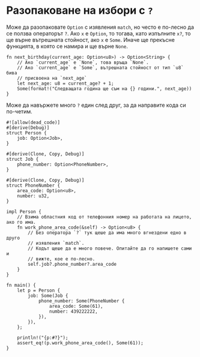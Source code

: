 # Разопаковане на избори с `?`

Може да разопаковате `Option` с изявления `match`, но често е по-лесно да се
ползва операторът `?`. Ако `x` е `Option`, то тогава, като изпълните `x?`, то
ще върне вътрешната стойност, ако `x` е `Some`. Иначе ще прекъсне функцията, в
която се намира и ще върне `None`.

```rust,editable
fn next_birthday(current_age: Option<u8>) -> Option<String> {
	// Ако `current_age` е `None`, това връща `None`.
	// Ако `current_age` е `Some`, вътрешната стойност от тип `u8` бива
    // присвоена на `next_age`
    let next_age: u8 = current_age? + 1;
    Some(format!("Следващата година ще съм на {} години.", next_age))
}
```

Може да навържете много `?` един след друг, за да направите кода си по-четим.

```rust,editable
#![allow(dead_code)]
#[derive(Debug)]
struct Person {
    job: Option<Job>,
}

#[derive(Clone, Copy, Debug)]
struct Job {
    phone_number: Option<PhoneNumber>,
}

#[derive(Clone, Copy, Debug)]
struct PhoneNumber {
    area_code: Option<u8>,
    number: u32,
}

impl Person {
    // Взима областния код от телефонния номер на работата на лицето, ако го има.
    fn work_phone_area_code(&self) -> Option<u8> {
        // Без оператора `?` тук щеше да има много вгнездени едно в друго
        // изявления `match`.
        // Кодът щеше да е много повече. Опитайте да го напишете сами и
        // вижте, кое е по-лесно.
        self.job?.phone_number?.area_code
    }
}

fn main() {
    let p = Person {
        job: Some(Job {
            phone_number: Some(PhoneNumber {
                area_code: Some(61),
                number: 439222222,
            }),
        }),
    };

    println!("{p:#?}");
    assert_eq!(p.work_phone_area_code(), Some(61));
}

```
